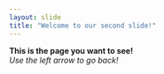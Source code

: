 ```yaml
---
layout: slide
title: "Welcome to our second slide!"
---
```

**This is the page you want to see!**  
*Use the left arrow to go back!*
